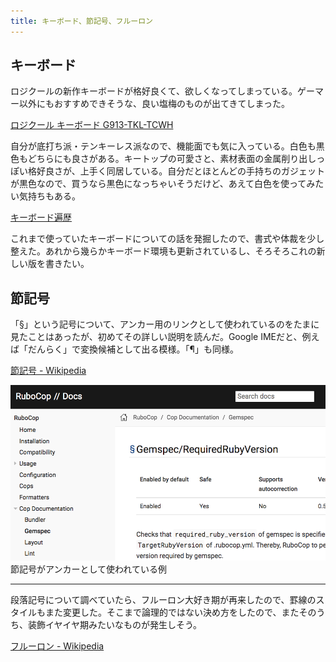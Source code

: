 ```yaml
---
title: キーボード、節記号、フルーロン
---
```


## キーボード

ロジクールの新作キーボードが格好良くて、欲しくなってしまっている。ゲーマー以外にもおすすめできそうな、良い塩梅のものが出てきてしまった。

[ロジクール キーボード G913-TKL-TCWH](https://www.amazon.co.jp/dp/B08FT88853/?tag=r7kamura07-22)

自分が底打ち派・テンキーレス派なので、機能面でも気に入っている。白色も黒色もどちらにも良さがある。キートップの可愛さと、素材表面の金属削り出しっぽい格好良さが、上手く同居している。自分だとほとんどの手持ちのガジェットが黒色なので、買うなら黒色になっちゃいそうだけど、あえて白色を使ってみたい気持ちもある。

[キーボード遍歴](/articles/2018-12-16-keyboards)

これまで使っていたキーボードについての話を発掘したので、書式や体裁を少し整えた。あれから幾らかキーボード環境も更新されているし、そろそろこれの新しい版を書きたい。

## 節記号

「§」という記号について、アンカー用のリンクとして使われているのをたまに見たことはあったが、初めてその詳しい説明を読んだ。Google IMEだと、例えば「だんらく」で変換候補として出る模様。「¶」も同様。

[節記号 - Wikipedia](https://ja.wikipedia.org/wiki/%E7%AF%80%E8%A8%98%E5%8F%B7)

![](/images/2020-09-25-notes.png)
節記号がアンカーとして使われている例

---

段落記号について調べていたら、フルーロン大好き期が再来したので、罫線のスタイルもまた変更した。そこまで論理的ではない決め方をしたので、またそのうち、装飾イヤイヤ期みたいなものが発生しそう。

[フルーロン - Wikipedia](https://ja.wikipedia.org/wiki/%E3%83%95%E3%83%AB%E3%83%BC%E3%83%AD%E3%83%B3)
